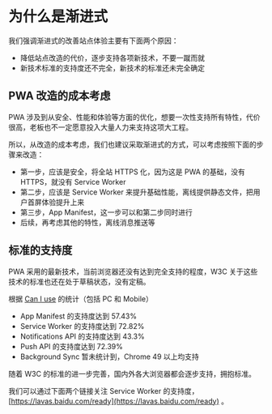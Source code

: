 # 为什么是渐进式

我们强调渐进式的改善站点体验主要有下面两个原因：

* 降低站点改造的代价，逐步支持各项新技术，不要一蹴而就
* 新技术标准的支持度还不完全，新技术的标准还未完全确定

## PWA 改造的成本考虑

PWA 涉及到从安全、性能和体验等方面的优化，想要一次性支持所有特性，代价很高，老板也不一定愿意投入大量人力来支持这项大工程。

所以，从改造的成本考虑，我们也建议采取渐进式的方式，可以考虑按照下面的步骤来改造：

* 第一步，应该是安全，将全站 HTTPS 化，因为这是 PWA 的基础，没有 HTTPS，就没有 Service Worker
* 第二步，应该是 Service Worker 来提升基础性能，离线提供静态文件，把用户首屏体验提升上来
* 第三步，App Manifest，这一步可以和第二步同时进行
* 后续，再考虑其他的特性，离线消息推送等

## 标准的支持度

PWA 采用的最新技术，当前浏览器还没有达到完全支持的程度，W3C 关于这些技术的标准也还在处于草稿状态，没有定稿。

根据 [Can I use](http://caniuse.com) 的统计（包括 PC 和 Mobile）

* App Manifest 的支持度达到 57.43%
* Service Worker 的支持度达到 72.82%
* Notifications API 的支持度达到 43.3%
* Push API 的支持度达到 72.39%
* Background Sync 暂未统计到，Chrome 49 以上均支持

随着 W3C 的标准的进一步完善，国内外各大浏览器都会逐步支持，拥抱标准。

我们可以通过下面两个链接关注 Service Worker 的支持度，[https://lavas.baidu.com/ready](https://lavas.baidu.com/ready) 。
